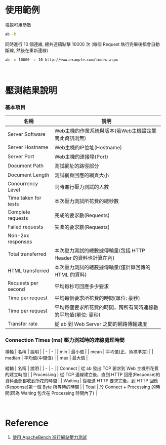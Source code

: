 # 使用範例

檢視可用參數
```bash
ab -h
```

同時進行 10 個連線, 總共連續點擊 10000 次 (每個 Request 執行完畢後都會自動斷線, 然後在重新連線)
```bash
ab -n 10000 -c 10 http://www.example.com/index.aspx
```

<br/>

# 壓測結果說明

### 基本項目

| 名稱 | 說明 |
| - | - |
| Server Software | Web主機的作業系統與版本(若Web主機設定關閉此資訊則無) |
| Server Hostname | Web主機的IP位址(Hostname) |
| Server Port | Web主機的連接埠(Port) |
| Document Path | 測試網址的路徑部分 |
| Document Length | 測試網頁回應的網頁大小 |
| Concurrency Level | 同時進行壓力測試的人數 |
| Time taken for tests | 本次壓力測試所花費的總秒數 |
| Complete requests | 完成的要求數(Requests) |
| Failed requests | 失敗的要求數(Requests) |
| Non-2xx responses | |
| Total transferred | 本次壓力測試的總數據傳輸量(包括 HTTP Header 的資料也計算在內) |
| HTML transferred | 本次壓力測試的總數據傳輸量(僅計算回傳的 HTML 的資料) |
| Requests per second | 平均每秒可回應多少要求 |
| Time per request | 平均每個要求所花費的時間(單位: 豪秒) |
| Time per request | 平均每個要求所花費的時間，跨所有同時連線數的平均值(單位: 豪秒) |
| Transfer rate | 從 ab 到 Web Server 之間的網路傳輸速度 |

### Connection Times (ms) 壓力測試時的連線處理時間

橫軸
| 名稱 | 說明 |
| - | - |
| min | 最小值 |
| mean | 平均值(正、負標準差) |
| median | 平均值(中間值) |
| max | 最大值 |

縱軸
| 名稱 | 說明 |
| - | - |
| Connect | 從 ab 發出 TCP 要求到 Web 主機所花費的建立時間 |
| Processing | 從 TCP 連線建立後，直到 HTTP 回應(Response)的資料全部都收到所花的時間 |
| Waiting | 從發送 HTTP 要求完後，到 HTTP 回應(Response)第一個 Byte 所等待的時間 |
| Total | 於 Connect + Processing 的時間(因為 Waiting 包含在 Processing 時間內了) |

<br/>

# Reference

1. [使用 ApacheBench 進行網站壓力測試](https://blog.miniasp.com/post/2008/06/30/Using-ApacheBench-ab-to-to-Web-stress-test)